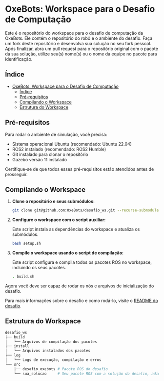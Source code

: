 # OxeBots: Workspace para o Desafio de Computação

Este é o repositório do workspace para o desafio de computação da OxeBots. Ele contém o repositório do robô e o ambiente do desafio. Faça um fork deste repositório e desenvolva sua solução no seu fork pessoal. Após finalizar, abra um pull request para o repositório original com o pacote da sua solução, utilize seu(s) nome(s) ou o nome da equipe no pacote para identificação.

## Índice

- [OxeBots: Workspace para o Desafio de Computação](#oxebots-workspace-para-o-desafio-de-computação)
  - [Índice](#índice)
  - [Pré-requisitos](#pré-requisitos)
  - [Compilando o Workspace](#compilando-o-workspace)
  - [Estrutura do Workspace](#estrutura-do-workspace)

## Pré-requisitos

Para rodar o ambiente de simulação, você precisa:

- Sistema operacional Ubuntu (recomendado: Ubuntu 22.04)
- ROS2 instalado (recomendado: ROS2 Humble)
- Git instalado para clonar o repositório
- Gazebo versão 11 instalado

Certifique-se de que todos esses pré-requisitos estão atendidos antes de prosseguir.

## Compilando o Workspace

1. **Clone o repositório e seus submódulos:**

    ```bash
    git clone git@github.com:OxeBots/desafio_ws.git --recurse-submodule
    ```

2. **Configure o workspace com o script auxiliar:**

    Este script instala as dependências do workspace e atualiza os submódulos.

    ```bash
    bash setup.sh
    ```

3. **Compile o workspace usando o script de compilação:**

    Este script configura e compila todos os pacotes ROS no workspace, incluindo os seus pacotes.

    ```bash
    . build.sh
    ```

Agora você deve ser capaz de rodar os nós e arquivos de inicialização do desafio.

Para mais informações sobre o desafio e como rodá-lo, visite o [README do desafio](https://github.com/OxeBots/desafio_oxebots/blob/main/README.md).

## Estrutura do Workspace

```bash
desafio_ws
├── build
│   └── Arquivos de compilação dos pacotes
├── install
│   └── Arquivos instalados dos pacotes
├── log
│   └── Logs de execução, compilação e erros
└── src
    ├── desafio_oxebots # Pacote ROS do desafio
    └── sua_solucao     # Seu pacote ROS com a solução do desafio, adicione-o aqui
```
